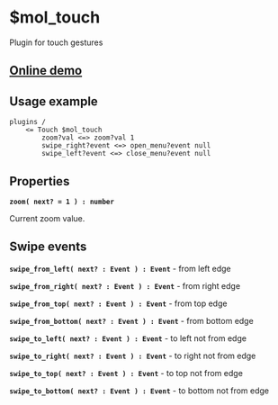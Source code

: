 # $mol_touch

Plugin for touch gestures

## [Online demo](http://eigenmethod.github.io/mol/#demo=mol_touch_demo)

## Usage example

```
plugins /
	<= Touch $mol_touch
		zoom?val <=> zoom?val 1
		swipe_right?event <=> open_menu?event null
		swipe_left?event <=> close_menu?event null
```

## Properties

**`zoom( next? = 1 ) : number`**

Current zoom value.

## Swipe events

**`swipe_from_left( next? : Event ) : Event`** - from left edge

**`swipe_from_right( next? : Event ) : Event`** - from right edge

**`swipe_from_top( next? : Event ) : Event`** - from top edge

**`swipe_from_bottom( next? : Event ) : Event`** - from bottom edge

**`swipe_to_left( next? : Event ) : Event`** - to left not from edge

**`swipe_to_right( next? : Event ) : Event`** - to right not from edge

**`swipe_to_top( next? : Event ) : Event`** - to top not from edge

**`swipe_to_bottom( next? : Event ) : Event`** - to bottom not from edge
